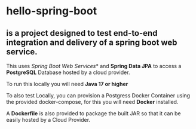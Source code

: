 # hello-spring-boot
## is a project designed to test end-to-end integration and delivery of a spring boot web service.

This uses *Spring Boot Web Services** and **Spring Data JPA** to access a **PostgreSQL** Database hosted by a cloud provider.

To run this locally you will need **Java 17 or higher**

To also test Locally, you can provision a Postgress Docker Container using the provided docker-compose, for this you will need **Docker** installed.

A **Dockerfile** is also provided to package the built JAR so that it can be easily hosted by a Cloud Provider.
